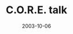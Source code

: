 ---
title: "C.O.R.E. talk"
project_id: 
date: 2003-10-06
conference_id: ""
presenters:
   - peter_bandettini
summary: "C.O.R.E. talk, NIH"
file: /assets/presentations/
filename: 
layout: presentation
---